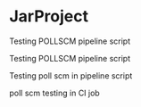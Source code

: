 # JarProject

Testing POLLSCM pipeline script

Testing POLLSCM pipeline script

Testing poll scm in pipeline script

poll scm testing in CI job
